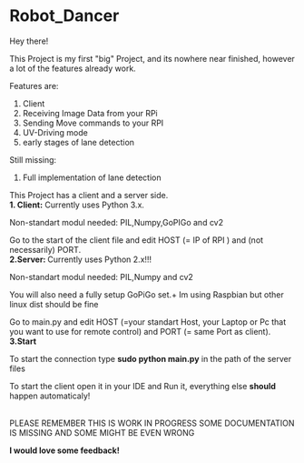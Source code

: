 # Robot_Dancer
Hey there!

This Project is my first "big" Project, and its nowhere near finished, however a lot of the features already work.

Features are:
1. Client
2. Receiving Image Data from your RPi
3. Sending Move commands to your RPI
4. UV-Driving mode
5. early stages of lane detection

Still missing:
1. Full implementation of lane detection

This Project has a client and a server side. 
<br>
<b>1. Client:</b>
Currently uses Python 3.x.

<p>Non-standart modul needed: PIL,Numpy,GoPIGo and cv2</p>
Go to the start of the client file and edit HOST (= IP of RPI ) and (not necessarily) PORT.
<br>
<b>2.Server: </b>
Currently uses Python 2.x!!!

<p>Non-standart modul needed: PIL,Numpy and cv2 </p>
<p>You will also need a fully setup GoPiGo set.+ Im using Raspbian but other linux dist should be fine</p>
Go to main.py and edit HOST (=your standart Host, your Laptop or Pc that you want to use for remote control) and PORT (= same Port as client).
<br>
<b>3.Start</b>
<p>To start the connection type <b>sudo python main.py</b> in the path of the server files</p>
<p>To start the client open it in your IDE and Run it, everything else <b>should</b> happen automaticaly!
<br>

<br>
<p> PLEASE REMEMBER THIS IS WORK IN PROGRESS SOME DOCUMENTATION IS MISSING AND SOME MIGHT BE EVEN WRONG<p>
<b>I would love some feedback!<b>

